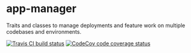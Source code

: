 # app-manager

Traits and classes to manage deployments and feature work on multiple codebases and environments.

[![Travis CI build status](https://travis-ci.org/acodeninja/app-manager.svg?branch=master)](https://travis-ci.org/acodeninja/app-manager)
[![CodeCov code coverage status](https://codecov.io/gh/acodeninja/app-manager/branch/master/graph/badge.svg)](https://codecov.io/gh/acodeninja/app-manager)
